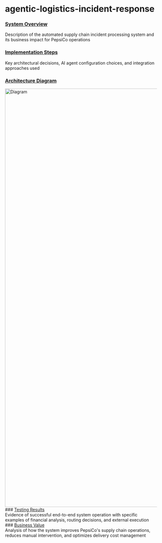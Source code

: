 # agentic-logistics-incident-response

### <ins>System Overview</ins><br/>
Description of the automated supply chain incident processing system and its business impact for PepsiCo operations
### <ins>Implementation Steps</ins><br/>
Key architectural decisions, AI agent configuration choices, and integration approaches used
### <ins>Architecture Diagram</ins><br/>
<img width="1986" height="1381" alt="Diagram" src="https://github.com/user-attachments/assets/99cef248-10f7-45d4-95bf-1c54a5c79c02" />
### <ins>Testing Results</ins><br/>
Evidence of successful end-to-end system operation with specific examples of financial analysis, routing decisions, and external execution
### <ins>Business Value</ins><br/>
Analysis of how the system improves PepsiCo's supply chain operations, reduces manual intervention, and optimizes delivery cost management

